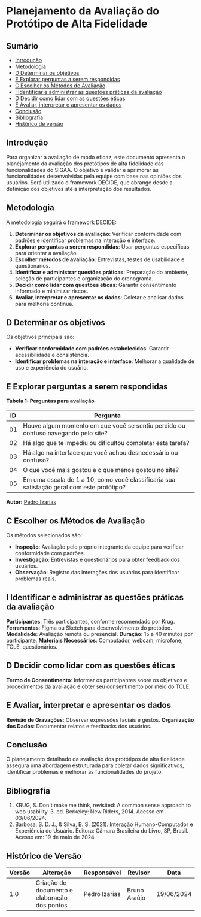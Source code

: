 # Planejamento da Avaliação do Protótipo de Alta Fidelidade

## Sumário

* [Introdução](#introdução)
* [Metodologia](#metodologia)
* [D Determinar os objetivos](#d-determinar-os-objetivos)
* [E Explorar perguntas a serem respondidas](#e-explorar-perguntas-a-serem-respondidas)
* [C Escolher os Métodos de Avaliação](#c-escolher-os-métodos-de-avaliação)
* [I Identificar e administrar as questões práticas da avaliação](#i-identificar-e-administrar-as-questões-práticas-da-avaliação)
* [D Decidir como lidar com as questões éticas](#d-decidir-como-lidar-com-as-questões-éticas)
* [E Avaliar, interpretar e apresentar os dados](#e-avaliar-interpretar-e-apresentar-os-dados)
* [Conclusão](#conclusão)
* [Bibliografia](#bibliografia)
* [Histórico de versão](#histórico-de-versão)

## Introdução

Para organizar a avaliação de modo eficaz, este documento apresenta o planejamento da avaliação dos protótipos de alta fidelidade das funcionalidades do SIGAA. O objetivo é validar e aprimorar as funcionalidades desenvolvidas pela equipe com base nas opiniões dos usuários. Será utilizado o framework DECIDE, que abrange desde a definição dos objetivos até a interpretação dos resultados.

## Metodologia

A metodologia seguirá o framework DECIDE:
1. **Determinar os objetivos da avaliação**: Verificar conformidade com padrões e identificar problemas na interação e interface.
2. **Explorar perguntas a serem respondidas**: Usar perguntas específicas para orientar a avaliação.
3. **Escolher métodos de avaliação**: Entrevistas, testes de usabilidade e questionários.
4. **Identificar e administrar questões práticas**: Preparação do ambiente, seleção de participantes e organização do cronograma.
5. **Decidir como lidar com questões éticas**: Garantir consentimento informado e minimizar riscos.
6. **Avaliar, interpretar e apresentar os dados**: Coletar e analisar dados para melhoria contínua.

## D Determinar os objetivos

Os objetivos principais são:
- **Verificar conformidade com padrões estabelecidos**: Garantir acessibilidade e consistência.
- **Identificar problemas na interação e interface**: Melhorar a qualidade de uso e experiência do usuário.

## E Explorar perguntas a serem respondidas

**Tabela 1: Perguntas para avaliação**

| ID  | Pergunta                                                                                               |
|-----|--------------------------------------------------------------------------------------------------------|
| 01  | Houve algum momento em que você se sentiu perdido ou confuso navegando pelo site?                      |
| 02  | Há algo que te impediu ou dificultou completar esta tarefa?                                            |
| 03  | Há algo na interface que você achou desnecessário ou confuso?                                          |
| 04  | O que você mais gostou e o que menos gostou no site?                                                   |
| 05  | Em uma escala de 1 a 10, como você classificaria sua satisfação geral com este protótipo?              |

**Autor:** [Pedro Izarias](https://github.com/Izarias)

## C Escolher os Métodos de Avaliação

Os métodos selecionados são:
- **Inspeção**: Avaliação pelo próprio integrante da equipe para verificar conformidade com padrões.
- **Investigação**: Entrevistas e questionários para obter feedback dos usuários.
- **Observação**: Registro das interações dos usuários para identificar problemas reais.

## I Identificar e administrar as questões práticas da avaliação

**Participantes**: Três participantes, conforme recomendado por Krug.
**Ferramentas**: Figma ou Sketch para desenvolvimento do protótipo.
**Modalidade**: Avaliação remota ou presencial.
**Duração**: 15 a 40 minutos por participante.
**Materiais Necessários**: Computador, webcam, microfone, TCLE, questionários.

## D Decidir como lidar com as questões éticas

**Termo de Consentimento**: Informar os participantes sobre os objetivos e procedimentos da avaliação e obter seu consentimento por meio do TCLE.

## E Avaliar, interpretar e apresentar os dados

**Revisão de Gravações**: Observar expressões faciais e gestos.
**Organização dos Dados**: Documentar relatos e feedbacks dos usuários.

## Conclusão

O planejamento detalhado da avaliação dos protótipos de alta fidelidade assegura uma abordagem estruturada para coletar dados significativos, identificar problemas e melhorar as funcionalidades do projeto.

## Bibliografia

1. KRUG, S. Don't make me think, revisited: A common sense approach to web usability. 3. ed. Berkeley: New Riders, 2014. Acesso em 03/06/2024.
2. Barbosa, S. D. J., & Silva, B. S. (2021). Interação Humano-Computador e Experiência do Usuário. Editora: Câmara Brasileira do Livro, SP, Brasil. Acesso em: 19 de maio de 2024.

## Histórico de Versão

| Versão | Alteração                                           | Responsável     | Revisor       | Data       |
|--------|-----------------------------------------------------|-----------------|---------------|------------|
| 1.0    | Criação do documento e elaboração dos pontos        | Pedro Izarias   | Bruno Araújo  | 19/06/2024 |
